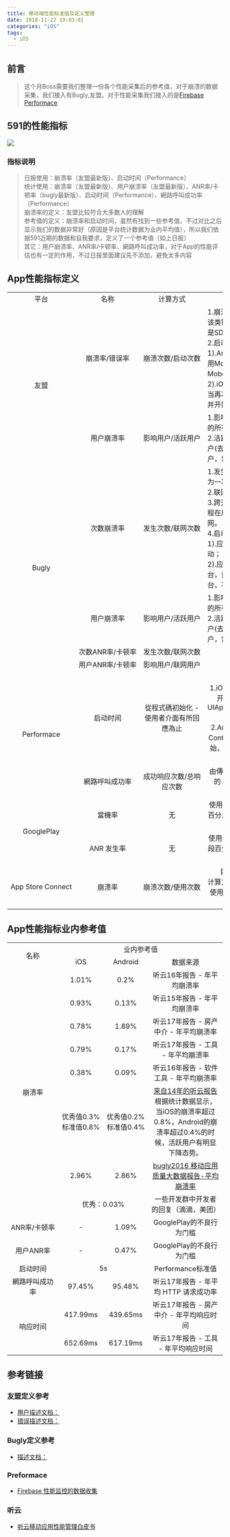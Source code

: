 ```yaml
---
title: 移动端性能标准值及定义整理
date: 2018-11-22 19:03:01
categories: "iOS"
tags:
  - iOS
---
```



## 前言

> 这个月Boss需要我们整理一份各个性能采集后的参考值，对于崩溃的数据采集，我们接入有Bugly,友盟。对于性能采集我们接入的是[Firebase Performace](https://firebase.google.com/products/performance/) 

## 591的性能指标
![](/images/2018/移动端性能标准值及定义整理/1.png)

### 指标说明

> 日报使用：崩溃率（友盟最新版）、启动时间（Performance）<br>
> 统计使用：崩溃率（友盟最新版）、用户崩溃率（友盟最新版）、ANR率/卡顿率（bugly最新版）、启动时间（Performance）、網路呼叫成功率（Performance）<br>
> 崩溃率的定义：友盟比较符合大多数人的理解<br>
> 参考值的定义：崩溃率和启动时间，虽然有找到一些参考值，不过对比之后显示我们的数据非常好（原因是平台统计数据为业内平均值），所以我们依据591近期的数据和自我要求，定义了一个参考值（如上日报）<br>
> 其它：用户崩溃率、ANR率/卡顿率、網路呼叫成功率，对于App的性能评估也有一定的作用，不过日报里面建议先不添加，避免太多内容


## App性能指标定义

<table style="word-wrap:break-word;text-align:center">
    <tr>
        <td>平台</td> 
        <td> 名称</td> 
        <td >计算方式</td> 
        <td >描述</td> 
    </tr>
    <tr>
        <td rowspan="2" >友盟</td>    
        <td >崩溃率/错误率</td>  
        <td >崩溃次数/启动次数</td>
        <td style="text-align:left">1.崩溃次数/错误次数：<br>该类错误在一定时间范围内产生的次数，也就是SDK上报的日志数量 <br> 2.启动次数:<br> 1).Android：启动是通过在所有activity中调用MobclickAgent.onResume() 和MobclickAgent.onPause()方法来监测的<br>2).iOS：进入后台即算是当前统计会话结束。当再次进入前台时，算作一次新的启动行为，<br>并开始新的统计会话</td>
    </tr>
    <tr>
        <td >用户崩溃率</td>  
        <td >影响用户/活跃用户</td> 
        <td style="text-align:left">1.影响用户数：在一定时间范围内对该类错误的所有错误日志按照设备维度进行排重计数 <br> 2.活跃用户：所选时间段内，启动过应用的用户(去重)，启动过一次的用户即被视为活跃用户，包括新用户和老用户。</td>
    </tr>
    <tr>
        <td rowspan="4">Bugly</td>    
        <td >次数崩溃率</td>  
        <td >发生次数/联网次数</td> 
        <td style="text-align:left">1.发生次数：一个异常发生且被记录上报，计为一次异常发生。<br>2.联网次数：即 启动次数+跨天联网次数。<br>3.跨天联网：用户没有启动应用，只有应用进程在后台运行，且超过零点，计为一次跨天联网。<br>4.启动次数：以下场景均计为一次启动<br>1).应用完全退出后重新启动，计为一次启动；<br>2).应用被切换至后台后，30秒后被切换至前台，计为一次启动，若未超过30秒切换至前台，不算一次启动。</td> 
    </tr>
    <tr>
        <td >用户崩溃率</td>  
        <td >影响用户/活跃用户</td> 
        <td style="text-align:left">1.影响用户数：在一定时间范围内对该类错误的所有错误日志按照设备维度进行排重计数 <br> 2.活跃用户：所选时间段内，启动过应用的用户(去重)，启动过一次的用户即被视为活跃用户，包括新用户和老用户。</td>
    </tr>
    <tr>
        <td nowrap="nowrap">次数ANR率/卡顿率</td>  
        <td nowrap="nowrap">发生次数/联网次数</td> 
        <td >同上次数崩溃率描述</td>
    </tr>
    <tr>
        <td >用户ANR率/卡顿率</td>  
        <td >影响用户/联网用户</td> 
        <td >同上用户崩溃率描述</td>
    </tr>
    <tr>
        <td rowspan="2" nowrap="nowrap">Performace</td>    
        <td >启动时间</td> 
        <td >從程式碼初始化 - 使用者介面有所回應為止</td>
        <td > <a href= "https://firebase.google.com/docs/perf-mon/automatic?authuser=0">定义</a><br>1.iOS:在应用将第一个 Object 加载到内存时开始，第一个 run loop 成功（应用收到 UIApplicationDidBecomeActiveNotification 通知后）时停止。<br>2.Android:在应用的 FirebasePerfProvider ContentProvider 完成其 onCreate 方法时开始，第一个 Activity 的 onResume() 方法被调用时停止。</td>
    </tr>
    <tr>
        <td >網路呼叫成功率 </td> 
        <td >成功响应次数/总响应次数</td>
        <td > 由傳回 2xx 或 3xx 回應代碼的應用程式提出的 HTTP/S 要求百分比。如需查看詳細資訊，請前往「網路要求」分頁</td>
    </tr>
        <tr>
        <td rowspan="2" nowrap="nowrap">GooglePlay</td>    
        <td >當機率</td> 
        <td >无</td>
        <td > 使用者遇到至少1次當機情形的每日工作階段百分比。每日工作階段是指使用者一天內使用應用程式的時間</td>
    </tr>
    <tr>
        <td >ANR 发生率 </td> 
        <td >无</td>
        <td > 使用者遇到至少 1 次 ANR 情形的每日工作階段百分比。每日工作階段是指使用者一天內使用應用程式的時間。</td>
    </tr>
    <tr>
        <td nowrap="nowrap">App Store Connect </td> 
        <td >崩溃率</td>
        <td > 崩溃次数/使用次数</td>
        <td >目前appstore 统计是限参与统计用户<br>计算方式是 = 崩溃次数/使用次数 （使用次数:使用时间超过2s的次数）附:仅限参与统计用户</td>
    </tr>
</table>


## App性能指标业内参考值
<table style="text-align:center">
    <tr >
        <td rowspan="2">名称</td>  
        <td colspan="3">业内参考值</td>
    </tr>
    <tr>
        <td>iOS</td> 
        <td>Android</td> 
        <td>数据来源</td>
    </tr>
    <tr>
        <td rowspan="8">崩溃率</td>    
        <td >1.01%</td>  
        <td >0.2%</td>
        <td >听云16年报告 - 年平均崩溃率</td>
    </tr>
    <tr>
        <td>0.93%</td> 
        <td>0.13%</td> 
        <td >听云15年报告 - 年平均崩溃率</td>
    </tr>
    <tr>
        <td>0.78%</td> 
        <td>1.89%</td> 
        <td >听云17年报告 - 房产中介 - 年平均崩溃率</td>
    </tr>
    <tr>
        <td>0.79%</td> 
        <td>0.17%</td> 
        <td >听云17年报告 - 工具 - 年平均崩溃率</td>
    </tr>
    <tr>
        <td>0.38%</td> 
        <td>0.09%</td> 
        <td >听云16年报告 - 软件工具 - 年平均崩溃率</td>
    </tr>
    <tr>
        <td nowrap="nowrap">优秀值0.3%<br>标准值0.8%</td> 
        <td nowrap="nowrap">优秀值0.2%<br>标准值0.4%</td> 
        <td ><a href= "https://blog.csdn.net/x32sky/article/details/52778169">来自14年的听云报告</a><br>根据统计数据显示，当iOS的崩溃率超过0.8%，Android的崩溃率超过0.4%的时候，活跃用户有明显下降态势。</td>
    </tr>
    <tr>
        <td>2.96%</td> 
        <td>2.86%</td> 
        <td ><a href= "https://blog.csdn.net/f2006116/article/details/55504714">bugly2016 移动应用质量大数据报告-平均崩溃率</a></td>
    </tr>
    <tr>
        <td colspan="2">优秀：0.03%</td>  
        <td>一些开发群中开发者的回复（滴滴，美团）</td> 
    </tr>
    <tr>
        <td nowrap="nowrap">ANR率/卡顿率</td> 
        <td>-</td> 
        <td>1.09%</td> 
        <td>GooglePlay的不良行为门槛</td> 
    </tr>
    <tr>
        <td>用户ANR率</td> 
        <td>-</td> 
        <td>0.47%</td> 
        <td>GooglePlay的不良行为门槛</td> 
    </tr>
    <tr>
        <td>启动时间</td> 
        <td colspan="2">5s</td>
        <td>Performance标准值</td> 
    </tr>
    <tr>
        <td>網路呼叫成功率</td> 
        <td>97.45%</td> 
        <td>95.48%</td> 
        <td>听云17年报告 - 年平均 HTTP 请求成功率</td> 
    </tr>
    <tr>
        <td rowspan="2">响应时间</td> 
        <td>417.99ms</td> 
        <td>439.65ms</td> 
        <td>听云17年报告 - 房产中介 - 年平均响应时间</td> 
    </tr>
    <tr>
        <td>652.69ms</td> 
        <td>617.19ms</td> 
        <td>听云17年报告 - 工具 - 年平均响应时间</td> 
    </tr>
</table>


## 参考链接
### 友盟定义参考
- [用户描述文档：](https://developer.umeng.com/docs/67953/detail/67989#h1-u542Fu52A8u6B21u65703)
- [错误描述文档：](https://developer.umeng.com/docs/67953/detail/68133)

### Bugly定义参考
- [描述文档：](https://bugly.qq.com/docs/introduction/bugly-introduction/?v=20180709165613#_6)

### Preformace
- [Firebase 性能监控的数据收集](https://support.google.com/firebase/answer/6318039?hl=zh-Hans)

### 听云
- [听云移动应用性能管理白皮书](https://www.tingyun.com/awr_mobile.html)


